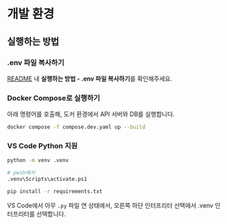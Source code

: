 # 개발 환경

## 실행하는 방법

### .env 파일 복사하기

[README](../README.md) 내 **실행하는 방법 - .env 파일 복사하기**를 확인해주세요.

### Docker Compose로 실행하기

아래 명령어를 호출해, 도커 환경에서 API 서버와 DB를 실행합니다.

```sh
docker compose -f compose.dev.yaml up --build
```

### VS Code Python 지원

```sh
python -m venv .venv

# pwsh에서
.venv\Scripts\activate.ps1

pip install -r requirements.txt
```

VS Code에서 아무 `.py` 파일 연 상태에서,
오른쪽 하단 인터프리터 선택에서 .venv 인터프리터를 선택합니다.

